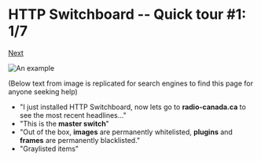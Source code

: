 # HTTP Switchboard -- Quick tour #1: 1/7

[Next](Quick-tour-%231%3A-2-of-7)

![An example](https://raw.github.com/gorhill/httpswitchboard/master/doc/img/quicktour-001-a.jpg)

(Below text from image is replicated for search engines to find this page for anyone seeking help)
- "I just installed HTTP Switchboard, now lets go to **radio-canada.ca** to see the most recent headlines..."
- "This is the **master switch**"
- "Out of the box, **images** are permanently whitelisted, **plugins** and **frames** are permanently 
blacklisted."
- "Graylisted items"
